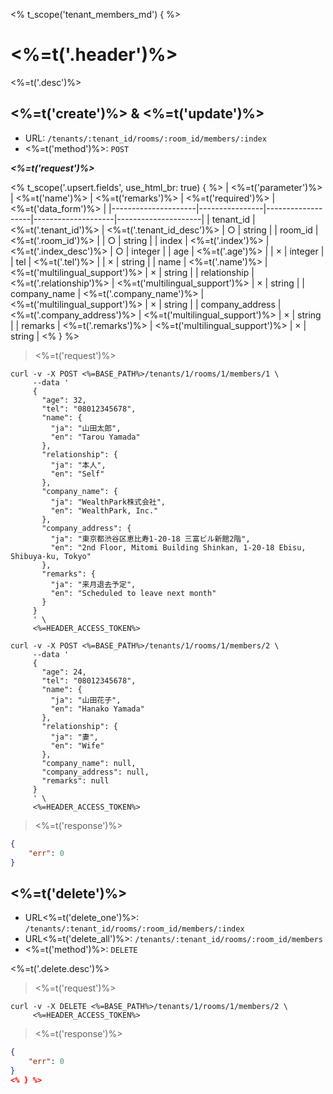 <% t_scope('tenant_members_md') { %>
# <%=t('.header')%>

<%=t('.desc')%>

## <%=t('create')%> & <%=t('update')%>

- URL: `/tenants/:tenant_id/rooms/:room_id/members/:index`
- <%=t('method')%>: `POST`

***<%=t('request')%>***

<% t_scope('.upsert.fields', use_html_br: true) { %>
| <%=t('parameter')%> | <%=t('name')%> | <%=t('remarks')%> | <%=t('required')%> | <%=t('data_form')%> |
|---------------------|----------------|-------------------|--------------------|---------------------|
| tenant_id | <%=t('.tenant_id')%> | <%=t('.tenant_id_desc')%> | ○ | string |
| room_id | <%=t('.room_id')%> | | ○ | string |
| index | <%=t('.index')%> | <%=t('.index_desc')%> | ○ | integer |
| age | <%=t('.age')%> | | × | integer |
| tel | <%=t('.tel')%> | | × | string |
| name | <%=t('.name')%> | <%=t('multilingual_support')%> | × | string |
| relationship | <%=t('.relationship')%> | <%=t('multilingual_support')%> | × | string |
| company_name | <%=t('.company_name')%> | <%=t('multilingual_support')%> | × | string |
| company_address | <%=t('.company_address')%> | <%=t('multilingual_support')%> | × | string |
| remarks | <%=t('.remarks')%> | <%=t('multilingual_support')%> | × | string |
<% } %>

> <%=t('request')%>

```shell
curl -v -X POST <%=BASE_PATH%>/tenants/1/rooms/1/members/1 \
     --data '
     {
       "age": 32,
       "tel": "08012345678",
       "name": {
         "ja": "山田太郎",
         "en": "Tarou Yamada"
       },
       "relationship": {
         "ja": "本人",
         "en": "Self"
       },
       "company_name": {
         "ja": "WealthPark株式会社",
         "en": "WealthPark, Inc."
       },
       "company_address": {
         "ja": "東京都渋谷区恵比寿1-20-18 三富ビル新館2階",
         "en": "2nd Floor, Mitomi Building Shinkan, 1-20-18 Ebisu, Shibuya-ku, Tokyo"
       },
       "remarks": {
         "ja": "来月退去予定",
         "en": "Scheduled to leave next month"
       }
     }
     ' \
     <%=HEADER_ACCESS_TOKEN%>
```

```shell
curl -v -X POST <%=BASE_PATH%>/tenants/1/rooms/1/members/2 \
     --data '
     {
       "age": 24,
       "tel": "08012345678",
       "name": {
         "ja": "山田花子",
         "en": "Hanako Yamada"
       },
       "relationship": {
         "ja": "妻",
         "en": "Wife"
       },
       "company_name": null,
       "company_address": null,
       "remarks": null
     }
     ' \
     <%=HEADER_ACCESS_TOKEN%>
```

> <%=t('response')%>

```json
{
    "err": 0
}
```

## <%=t('delete')%>

- URL<%=t('delete_one')%>: `/tenants/:tenant_id/rooms/:room_id/members/:index`
- URL<%=t('delete_all')%>: `/tenants/:tenant_id/rooms/:room_id/members`
- <%=t('method')%>: `DELETE`

<%=t('.delete.desc')%>

> <%=t('request')%>

```shell
curl -v -X DELETE <%=BASE_PATH%>/tenants/1/rooms/1/members/2 \
     <%=HEADER_ACCESS_TOKEN%>
```

> <%=t('response')%>

```json
{
    "err": 0
}
<% } %>
